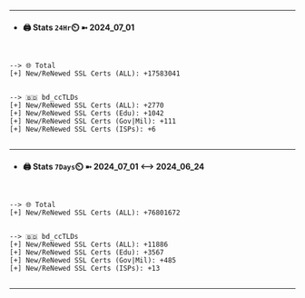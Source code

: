 

---
- #### 🖨️ **Stats** `24Hr`⏲️ ➼ 2024_07_01
```console


--> 🌐 Total
[+] New/ReNewed SSL Certs (ALL): +17583041


--> 🇧🇩 bd_ccTLDs
[+] New/ReNewed SSL Certs (ALL): +2770
[+] New/ReNewed SSL Certs (Edu): +1042
[+] New/ReNewed SSL Certs (Gov|Mil): +111
[+] New/ReNewed SSL Certs (ISPs): +6


```

---
- #### 🖨️ **Stats** `7Days`⏲️ ➼ 2024_07_01 <--> 2024_06_24
```console


--> 🌐 Total
[+] New/ReNewed SSL Certs (ALL): +76801672


--> 🇧🇩 bd_ccTLDs
[+] New/ReNewed SSL Certs (ALL): +11886
[+] New/ReNewed SSL Certs (Edu): +3567
[+] New/ReNewed SSL Certs (Gov|Mil): +485
[+] New/ReNewed SSL Certs (ISPs): +13


```

---

